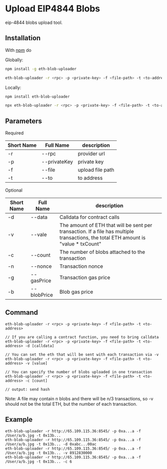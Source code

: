 # Upload EIP4844 Blobs
eip-4844 blobs upload tool.

## Installation

With [npm](https://npmjs.org) do

Globally:
```bash
npm install -g eth-blob-uploader

eth-blob-uploader -r <rpc> -p <private-key> -f <file-path> -t <to-address>
```

Locally:
```bash
npm install eth-blob-uploader

npx eth-blob-uploader -r <rpc> -p <private-key> -f <file-path> -t <to-address>
```


##  Parameters
Required

| Short Name | Full Name    | description      |   
|------------|--------------|------------------|
| -r         | --rpc        | provider url     |
| -p         | --privateKey | private key      |
| -f         | --file       | upload file path |
| -t         | --to         | to address       |


Optional

| Short Name | Full Name   | description                                                                                                                         |   
|------------|-------------|-------------------------------------------------------------------------------------------------------------------------------------|
| -d         | --data      | Calldata for contract calls                                                                                                         |
| -v         | --vale      | The amount of ETH that will be sent per transaction. If a file has multiple transactions, the total ETH amount is "value * txCount" |
| -c         | --count     | The number of blobs attached to the transaction                                                                                     |
| -n         | --nonce     | Transaction nonce                                                                                                                   |
| -g         | --gasPrice  | Transaction gas price                                                                                                               |
| -b         | --blobPrice | Blob gas price                                                                                                                      |


## Command
```
eth-blob-uploader -r <rpc> -p <private-key> -f <file-path> -t <to-address>

// If you are calling a contract function, you need to bring calldata
eth-blob-uploader -r <rpc> -p <private-key> -f <file-path> -t <to-address> -d [calldata]

// You can set the eth that will be sent with each transaction via -v
eth-blob-uploader -r <rpc> -p <private-key> -f <file-path> -t <to-address> -v [value]

// You can specify the number of blobs uploaded in one transaction
eth-blob-uploader -r <rpc> -p <private-key> -f <file-path> -t <to-address> -c [count]

// output: send hash 
```
Note: A file may contain n blobs and there will be n/3 transactions, so -v should not be the total ETH, but the number of each transaction.

## Example
```
eth-blob-uploader -r http://65.109.115.36:8545/ -p 0xa...a -f /User/a/b.jpg -t 0x13b...
eth-blob-uploader -r http://65.109.115.36:8545/ -p 0xa...a -f /User/a/b.jpg -t 0x13b... -d 0xabc...00ac
eth-blob-uploader -r http://65.109.115.36:8545/ -p 0xa...a -f /User/a/b.jpg -t 0x13b... -v 8912830000
eth-blob-uploader -r http://65.109.115.36:8545/ -p 0xa...a -f /User/a/b.jpg -t 0x13b... -c 6
```
<br/>

